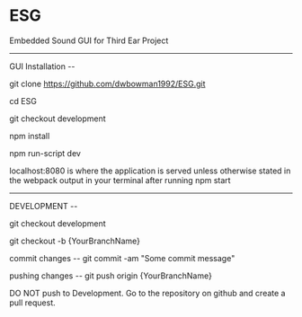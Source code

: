 # ESG
Embedded Sound GUI for Third Ear Project

-------------------------------------------------------

GUI Installation --

git clone https://github.com/dwbowman1992/ESG.git

cd ESG

git checkout development

npm install

npm run-script dev

localhost:8080 is where the application is served unless otherwise stated in the webpack output in your terminal after running npm start

-------------------------------------------------------

DEVELOPMENT --

git checkout development

git checkout -b {YourBranchName}

commit changes --
git commit -am "Some commit message"

pushing changes --
git push origin {YourBranchName}

DO NOT push to Development. Go to the repository on github and create a pull request.
